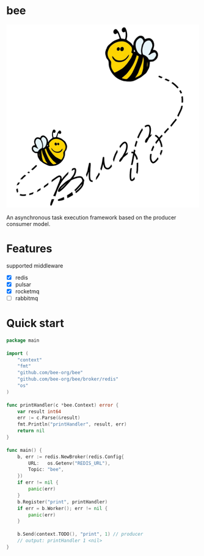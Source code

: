 # bee

![image](./images/favpng_honey.png)

An asynchronous task execution framework based on the producer consumer model.

# Features

supported middleware

- [x] redis
- [x] pulsar
- [x] rocketmq
- [ ] rabbitmq

# Quick start

```go
package main

import (
	"context"
	"fmt"
	"github.com/bee-org/bee"
	"github.com/bee-org/bee/broker/redis"
	"os"
)

func printHandler(c *bee.Context) error {
	var result int64
	err := c.Parse(&result)
	fmt.Println("printHandler", result, err)
	return nil
}

func main() {
	b, err := redis.NewBroker(redis.Config{
		URL:   os.Getenv("REDIS_URL"),
		Topic: "bee",
	})
	if err != nil {
		panic(err)
	}
	b.Register("print", printHandler)
	if err = b.Worker(); err != nil {
		panic(err)
	}

	b.Send(context.TODO(), "print", 1) // producer
	// output: printHandler 1 <nil>
}

```